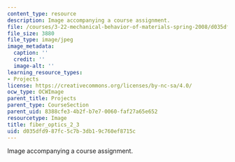 ```yaml
---
content_type: resource
description: Image accompanying a course assignment.
file: /courses/3-22-mechanical-behavior-of-materials-spring-2008/d035dfd987fc5c7b3db19c760ef8715c_fiber_optics_2_3.jpg
file_size: 3880
file_type: image/jpeg
image_metadata:
  caption: ''
  credit: ''
  image-alt: ''
learning_resource_types:
- Projects
license: https://creativecommons.org/licenses/by-nc-sa/4.0/
ocw_type: OCWImage
parent_title: Projects
parent_type: CourseSection
parent_uid: 8388cfe3-4b2f-b7e7-0060-faf27a65e652
resourcetype: Image
title: fiber_optics_2_3
uid: d035dfd9-87fc-5c7b-3db1-9c760ef8715c
---
```

Image accompanying a course assignment.
